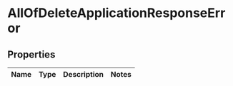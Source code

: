 # AllOfDeleteApplicationResponseError

## Properties
Name | Type | Description | Notes
------------ | ------------- | ------------- | -------------
